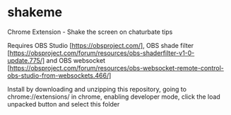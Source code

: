 # shakeme
Chrome Extension - Shake the screen on chaturbate tips

Requires OBS Studio [https://obsproject.com/], OBS shade filter [https://obsproject.com/forum/resources/obs-shaderfilter-v1-0-update.775/] and OBS websocket [https://obsproject.com/forum/resources/obs-websocket-remote-control-obs-studio-from-websockets.466/]

Install by downloading and unzipping this repository, going to chrome://extensions/ in chrome, enabling developer mode, click the load unpacked button and select this folder
